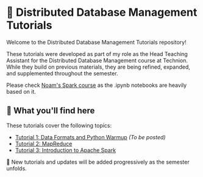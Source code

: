 # 📂 Distributed Database Management Tutorials

Welcome to the Distributed Database Management Tutorials repository!

These tutorials were developed as part of my role as the Head Teaching Assistant for the Distributed Database Management course at Technion. While they build on previous materials, they are being refined, expanded, and supplemented throughout the semester.

Please check [Noam's Spark course](https://github.com/cnoam/spark-course) as the .ipynb notebooks are heavily based on it.

## 📖 What you'll find here

These tutorials cover the following topics:

- [Tutorial 1: Data Formats and Python Warmup](#) *(To be posted)*
- [Tutorial 2: MapReduce](tutorials/02-MapReduce/)
- [Tutorial 3: Introduction to Apache Spark](tutorials/03-IntroToSpark/)

📌 New tutorials and updates will be added progressively as the semester unfolds.


